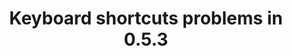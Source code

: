 ---
title: 'Keyboard shortcuts problems in 0.5.3'
redirect_to:
  - 'https://discuss.pencil2d.org/t/keyboard-shortcuts-problems-in-0-5-3/567'
---